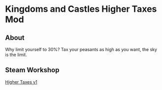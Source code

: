 # Kingdoms and Castles Higher Taxes Mod

## About

Why limit yourself to 30%? Tax your peasants as high as you want, the sky is the limit.

## Steam Workshop
[Higher Taxes v1](https://steamcommunity.com/sharedfiles/filedetails/?id=2082858243)
